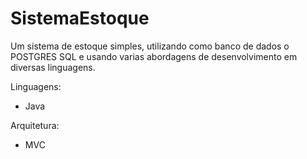 # SistemaEstoque

Um sistema de estoque simples, utilizando como banco de dados o POSTGRES SQL e usando varias abordagens de desenvolvimento em diversas linguagens.

Linguagens:

 - Java

Arquitetura:

 - MVC
